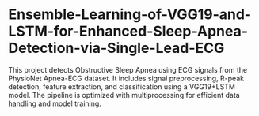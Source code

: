 # Ensemble-Learning-of-VGG19-and-LSTM-for-Enhanced-Sleep-Apnea-Detection-via-Single-Lead-ECG
This project detects Obstructive Sleep Apnea using ECG signals from the PhysioNet Apnea-ECG dataset. It includes signal preprocessing, R-peak detection, feature extraction, and classification using a VGG19+LSTM model. The pipeline is optimized with multiprocessing for efficient data handling and model training.
